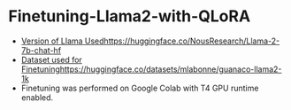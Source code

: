 # Finetuning-Llama2-with-QLoRA
- [Version of Llama Used](https://huggingface.co/NousResearch/Llama-2-7b-chat-hf)https://huggingface.co/NousResearch/Llama-2-7b-chat-hf
- [Dataset used for Finetuning](https://huggingface.co/datasets/mlabonne/guanaco-llama2-1k)https://huggingface.co/datasets/mlabonne/guanaco-llama2-1k
- Finetuning was performed on Google Colab with T4 GPU runtime enabled.
